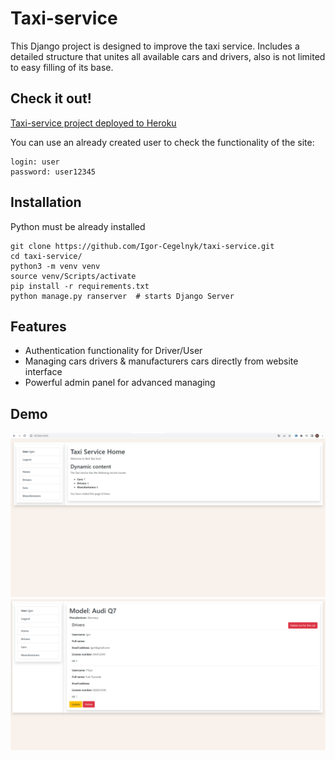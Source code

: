 # Taxi-service

This Django project is designed to improve the taxi service. 
Includes a detailed structure that unites all available cars and drivers, 
also is not limited to easy filling of its base.

## Check it out!

[Taxi-service project deployed to Heroku](PASTE_LINK_HERE)

You can use an already created user to check the functionality of the site:
```shell
login: user
password: user12345
```

## Installation

Python must be already installed

```shell
git clone https://github.com/Igor-Cegelnyk/taxi-service.git
cd taxi-service/
python3 -m venv venv
source venv/Scripts/activate
pip install -r requirements.txt
python manage.py ranserver  # starts Django Server
```

## Features

* Authentication functionality for Driver/User
* Managing cars drivers & manufacturers cars directly from website interface
* Powerful admin panel for advanced managing

## Demo

![Website Interface](demo.png)
![Website Interface](demo_car.png)
